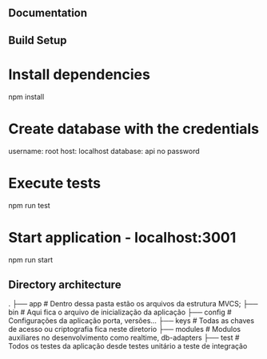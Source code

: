 ## Documentation

## Build Setup

# Install dependencies
npm install

# Create database with the credentials
username: root
host: localhost
database: api
no password

# Execute tests
npm run test

# Start application - localhost:3001
npm run start

## Directory architecture

.
├── app                   # Dentro dessa pasta estão os arquivos da estrutura MVCS;
├── bin                   # Aqui fica o arquivo de inicialização da aplicação
├── config                # Configurações da aplicação porta, versões...
├── keys                  # Todas as chaves de acesso ou criptografia fica neste diretorio
├── modules               # Modulos auxiliares no desenvolvimento como realtime, db-adapters
├── test                  # Todos os testes da aplicação desde testes unitário a teste de integração
